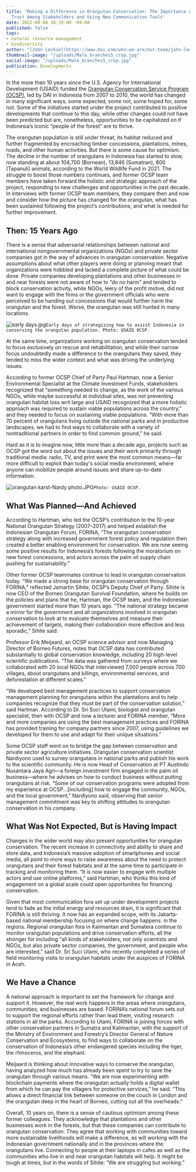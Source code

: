 ```yaml
---
title: 'Making a Difference in Orangutan Conservation: The Importance of Building
  Trust Among Stakeholders and Using New Communication Tools'
date: 2022-08-08 16:19:00 -04:00
published: false
tags:
- natural resource management
- biodiversity
author: "[John Leckie](https://www.dai.com/who-we-are/our-team/john-leckie)"
thumbnail-image: "/uploads/Male_branches5_crop.jpg"
social-image: "/uploads/Male_branches5_crop.jpg"
publication: Developments
---
```


In the more than 10 years since the U.S. Agency for International Development (USAID) funded the [Orangutan Conservation Service Program (OCSP)](https://www.dai.com/our-work/projects/indonesia-orangutan-conservation-services-program-ocsp), led by DAI in Indonesia from 2007 to 2010, the world has changed in many significant ways, some expected, some not, some hoped for, some not. Some of the initiatives started under the project contributed to positive developments that continue to this day, while other changes could not have been predicted but are, nonetheless, opportunities to be capitalized on if Indonesia’s iconic “people of the forest” are to thrive. 






The orangutan population is still under threat, its habitat reduced and further fragmented by encroaching timber concessions, plantations, mines, roads, and other human activities. But there is some cause for optimism. The decline in the number of orangutans in Indonesia has started to slow, now standing at about 104,700 (Bornean), 13,846 (Sumatran), 800 (Tapanuli) animals, according to the World Wildlife Fund in 2021. The struggle to boost those numbers continues, and former OCSP team members have taken forward the holistic and strategic approach of the project, responding to new challenges and opportunities in the past decade. In interviews with former OCSP team members, they compare then and now and consider how the picture has changed for the orangutan, what has been sustained following the project’s contributions, and what is needed for further improvement.

## Then: 15 Years Ago

There is a sense that adversarial relationships between national and international nongovernmental organizations (NGOs) and private sector companies got in the way of advances in orangutan conservation. Negative assumptions about what other players were doing or planning meant that organizations were hobbled and lacked a complete picture of what could be done. Private companies developing plantations and other businesses in and near forests were not aware of how to “do no harm” and tended to block conservation activity, while NGOs, leery of the profit motive, did not want to engage with the firms or the government officials who were perceived to be handing out concessions that would further harm the orangutan and the forest. Worse, the orangutan was still hunted in many locations.

![early days.jpg](/uploads/early%20days.jpg)`Early days of strategizing how to assist Indonesia in conserving the orangutan population. Photo: USAID OCSP.`

At the same time, organizations working on orangutan conservation tended to focus exclusively on rescue and rehabilitation, and while their narrow focus undoubtedly made a difference to the orangutans they saved, they tended to miss the wider context and what was driving the underlying issues. 

According to former OCSP Chief of Party Paul Hartman, now a Senior Environmental Specialist at the Climate Investment Funds, stakeholders recognized that “something needed to change, as the work of the various NGOs, while maybe successful at individual sites, was not preventing orangutan habitat loss writ large and USAID recognized that a more holistic approach was required to sustain viable populations across the country,” and they needed to focus on sustaining viable populations. “With more than 70 percent of orangutans living outside the national parks and in productive landscapes, we had to find ways to collaborate with a variety of nontraditional partners in order to find common ground,” he said. 

Hard as it is to imagine now, little more than a decade ago, projects such as OCSP got the word out about the issues and their work primarily through traditional media: radio, TV, and print were the most common means—far more difficult to exploit than today's social media environment, where anyone can mobilize people around issues and share up-to-date information. 

![orangutan karst-Nardy photo.JPG](/uploads/orangutan%20karst-Nardy%20photo.JPG)`Photo: USAID OCSP.`

## What Was Planned—And Achieved

According to Hartman, who led the OCSP’s contribution to the 10-year National Orangutan Strategy (2007–2017) and helped establish the Indonesian Orangutan Forum, FORINA, “The orangutan conservation strategy along with increased government forest policy and regulation then created a better enabling environment for conservation. We are now seeing some positive results for Indonesia’s forests following the moratorium on new forest concessions, and actors across the palm oil supply chain pushing for sustainability.” 

Other former OCSP teammates continue to lead in orangutan conservation today. “We made a strong base for orangutan conservation through FORINA,” reflected Jamartin Sihite, OCSP’s Deputy Chief of Party. Sihite is now CEO of the Borneo Orangutan Survival Foundation, where he builds on the policies and plans that he, Hartman, the OCSP team, and the Indonesian government started more than 10 years ago. “The national strategy became a mirror for the government and all organizations involved in orangutan conservation to look at to evaluate themselves and measure their achievement of targets, making their collaboration more effective and less sporadic,” Sihite said.

Professor Erik Meijaard, an OCSP science advisor and now Managing Director of Borneo Futures, notes that OCSP data has contributed substantially to global conservation knowledge, including 20 high-level scientific publications. “The data was gathered from surveys where we collaborated with 20 local NGOs that interviewed 7,000 people across 700 villages, about orangutans and killings, environmental services, and deforestation at different scales.” 

“We developed best management practices to support conservation management planning for orangutans within the plantations and to help companies recognize that they must be part of the conservation solution,” said Hartman. According to Dr. Sri Suci Utami, biologist and orangutan specialist, then with OCSP and now a lecturer and FORINA member, “More and more companies are using the best management practices and FORINA has provided training for company partners since 2007, using guidelines we developed for them to use and adapt for their unique situations.”

Some OCSP staff went on to bridge the gap between conservation and private sector agriculture initiatives. Orangutan conservation scientist Nardiyono used to survey orangutans in national parks and publish his work to the scientific community. He is now Head of Conservation at PT Austindo Nusantara Jaya Agri—a foreign investment firm engaged in the palm oil business—where he advises on how to conduct business without putting orangutans at risk. “Some of our conservation programs were adopted from my experience at OCSP...[including] how to engage the community, NGOs, and the local government,” Nardiyono said, observing that senior management commitment was key to shifting attitudes to orangutan conservation in his company.

## What Was Not Expected, But is Having Impact

Changes in the wider world may also present opportunities for orangutan conservation. The recent increase in connectivity and ability to share and store data, and Indonesia’s massive adoption of smartphones and social media, all point to more ways to raise awareness about the need to protect orangutans and their forest habitats and at the same time to participate in tracking and monitoring them. “It is now easier to engage with multiple actors and use online platforms,” said Hartman, who thinks this kind of engagement on a global scale could open opportunities for financing conservation. 

Given that most communication fora set up under development projects tend to fade as the initial energy and resources drain, it is significant that FORINA is still thriving. It now has an expanded scope, with its Jakarta-based national membership focusing on where change happens: in the regions. Regional orangutan fora in Kalimantan and Sumatera continue to monitor orangutan populations and drive conservation efforts, all the stronger for including “all kinds of stakeholders, not only scientists and NGOs, but also private sector companies, the government, and people who are interested,” said Dr. Sri Suci Utami, who recently completed a series of field monitoring visits to orangutan habitats under the auspices of FORINA in Aceh.

## We Have a Chance

A national approach is important to set the framework for change and support it. However, the real work happens in the areas where orangutans, communities, and businesses are based. FORINA’s national forum sets out to support the regional efforts rather than lead them, visiting research stations in all the parks. According to Utami, FORINA is joining forces with other conservation partners in Sumatra and Kalimantan, with the support of the Ministry of Environment and Forestry’s Director General of Nature Conservation and Ecosystems, to find ways to collaborate on the conservation of Indonesia’s other endangered species including the tiger, the rhinoceros, and the elephant.
 
Meijaard is thinking about innovative ways to conserve the orangutan, having analyzed how much has already been spent to try to save the orangutan through various means. “We are now experimenting with blockchain payments where the orangutan actually holds a digital wallet from which he can pay the villagers for protective services,” he said. “This allows a direct financial link between someone on the couch in London and the orangutan deep in the heart of Borneo, cutting out all the overheads.”

Overall, 10 years on, there is a sense of cautious optimism among these former colleagues. They acknowledge that plantations and other businesses work in the forests, but that these companies can contribute to orangutan conservation. They agree that working with communities toward more sustainable livelihoods will make a difference, as will working with the Indonesian government nationally and in the provinces where the orangutans live. Connecting to people at their laptops in cafes as well as the communities who live in and near orangutan habitats will help. It might be tough at times, but in the words of Sihite: “We are struggling but working.”